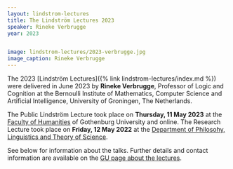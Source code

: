 ```yaml
---
layout: lindstrom-lectures
title: The Lindström Lectures 2023
speaker: Rineke Verbrugge
year: 2023


image: lindstrom-lectures/2023-verbrugge.jpg
image_caption: Rineke Verbrugge
---
```


The 2023 [Lindström Lectures]({% link lindstrom-lectures/index.md %}) were delivered in June 2023 by **Rineke Verbrugge**, Professor of Logic and Cognition at the Bernoulli Institute of Mathematics, Computer Science and Artificial Intelligence, University of Groningen, The Netherlands.

The Public Lindström Lecture took place on **Thursday, 11 May 2023** at the [Faculty of Humanities](https://www.gu.se/en/humanities) of Gothenburg University and online. The Research Lecture took place on **Friday, 12 May 2022** at the [Department of Philosohy, Linguistics and Theory of Science](https://www.gu.se/en/flov).

See below for information about the talks. Further details and contact information are available on the [GU page about the lectures](https://www.gu.se/en/flov/the-lindstrom-lectures).
